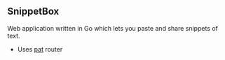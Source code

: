 ## SnippetBox

Web application written in Go which lets you paste and share snippets of text.

- Uses [pat](https://github.com/bmizerany/pat) router